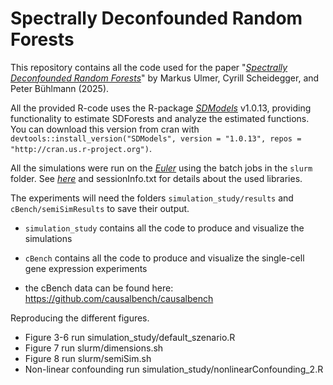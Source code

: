 # Spectrally Deconfounded Random Forests

This repository contains all the code used for the paper "[*Spectrally Deconfounded Random Forests*](https://arxiv.org/abs/2502.03969)" by Markus Ulmer, Cyrill Scheidegger, and Peter Bühlmann (2025).

All the provided R-code uses the R-package [*SDModels*](https://markusul.github.io/SDModels/) v1.0.13, 
providing functionality to estimate SDForests and analyze the estimated functions. 
You can download this version from cran with `devtools::install_version("SDModels", version = "1.0.13", repos = "http://cran.us.r-project.org")`.

All the simulations were run on the [*Euler*](https://scicomp.ethz.ch/wiki/Euler) using the batch jobs in the 
`slurm` folder. See [*here*](https://scicomp.ethz.ch/wiki/Euler_applications_and_libraries_ubuntu) and sessionInfo.txt for details about the used libraries.

The experiments will need the folders `simulation_study/results` and `cBench/semiSimResults` to save their output.

-   `simulation_study` contains all the code to produce and visualize the simulations

-   `cBench` contains all the code to produce and visualize the single-cell gene expression experiments

-   the cBench data can be found here: <https://github.com/causalbench/causalbench>

Reproducing the different figures.

- Figure 3-6 run simulation_study/default_szenario.R
- Figure 7 run slurm/dimensions.sh
- Figure 8 run slurm/semiSim.sh
- Non-linear confounding run simulation_study/nonlinearConfounding_2.R
